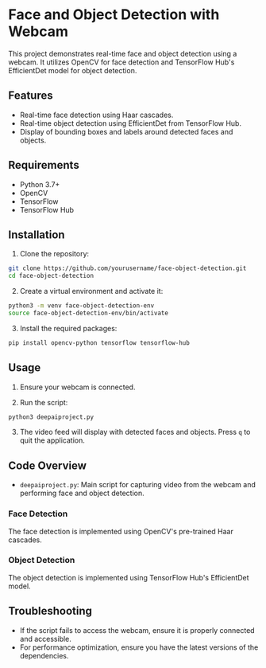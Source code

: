 # Face and Object Detection with Webcam

This project demonstrates real-time face and object detection using a webcam. It utilizes OpenCV for face detection and TensorFlow Hub's EfficientDet model for object detection.

## Features

- Real-time face detection using Haar cascades.
- Real-time object detection using EfficientDet from TensorFlow Hub.
- Display of bounding boxes and labels around detected faces and objects.

## Requirements

- Python 3.7+
- OpenCV
- TensorFlow
- TensorFlow Hub

## Installation

1. Clone the repository:

```bash
git clone https://github.com/yourusername/face-object-detection.git
cd face-object-detection
```

2. Create a virtual environment and activate it:

```bash
python3 -m venv face-object-detection-env
source face-object-detection-env/bin/activate
```

3. Install the required packages:

```bash
pip install opencv-python tensorflow tensorflow-hub
```

## Usage

1. Ensure your webcam is connected.

2. Run the script:

```bash
python3 deepaiproject.py
```

3. The video feed will display with detected faces and objects. Press `q` to quit the application.

## Code Overview

- `deepaiproject.py`: Main script for capturing video from the webcam and performing face and object detection.

### Face Detection

The face detection is implemented using OpenCV's pre-trained Haar cascades.

### Object Detection

The object detection is implemented using TensorFlow Hub's EfficientDet model.

## Troubleshooting

- If the script fails to access the webcam, ensure it is properly connected and accessible.
- For performance optimization, ensure you have the latest versions of the dependencies.
